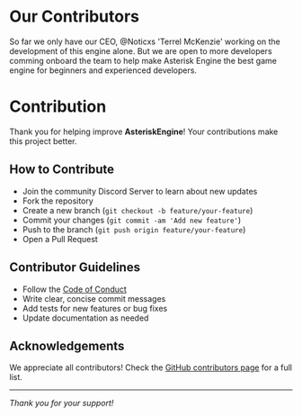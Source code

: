 # Our Contributors

So far we only have our CEO, @Noticxs 'Terrel McKenzie' working on the development of this engine alone. But we are open to more developers comming onboard the team to help make Asterisk Engine the best game engine for beginners and experienced developers.

# Contribution

Thank you for helping improve **AsteriskEngine**! Your contributions make this project better.

## How to Contribute

- Join the community Discord Server to learn about new updates
- Fork the repository
- Create a new branch (`git checkout -b feature/your-feature`)
- Commit your changes (`git commit -am 'Add new feature'`)
- Push to the branch (`git push origin feature/your-feature`)
- Open a Pull Request

## Contributor Guidelines

- Follow the [Code of Conduct](./CODE_OF_CONDUCT.md)
- Write clear, concise commit messages
- Add tests for new features or bug fixes
- Update documentation as needed

## Acknowledgements

We appreciate all contributors! Check the [GitHub contributors page](https://github.com/ametrine/asteriskengine-docs/graphs/contributors) for a full list.

---

*Thank you for your support!*